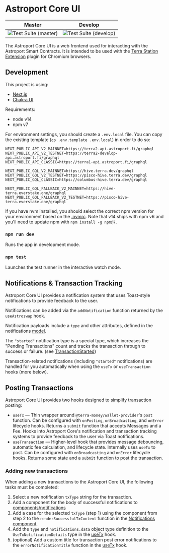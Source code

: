 # Astroport Core UI

| Master | Develop |
| ------ | ------- |
| ![Test Suite (master)](https://github.com/astroport-fi/astroport-core-frontend/actions/workflows/test_suite.yml/badge.svg?branch=master) | ![Test Suite (develop)](https://github.com/astroport-fi/astroport-core-frontend/actions/workflows/test_suite.yml/badge.svg?branch=develop) |

The Astroport Core UI is a web frontend used for interacting with the Astroport Smart Contracts. It is intended to be used with the [Terra Station Extension](https://terra.money/extension) plugin for Chromium browsers.

## Development

This project is using:

- [Next.js](https://github.com/vercel/next.js)
- [Chakra UI](https://chakra-ui.com)

Requirements:
- node v14
- npm v7

For environment settings, you should create a `.env.local` file. You can copy the existing template (`cp .env.template .env.local`) in order to do so:

```
NEXT_PUBLIC_API_V2_MAINNET=https://terra2-api.astroport.fi/graphql
NEXT_PUBLIC_API_V2_TESTNET=https://terra2-develop-api.astroport.fi/graphql
NEXT_PUBLIC_API_CLASSIC=https://terra1-api.astroport.fi/graphql

NEXT_PUBLIC_GQL_V2_MAINNET=https://hive.terra.dev/graphql
NEXT_PUBLIC_GQL_V2_TESTNET=https://pisco-hive.terra.dev/graphql
NEXT_PUBLIC_GQL_CLASSIC=https://columbus-hive.terra.dev/graphql

NEXT_PUBLIC_GQL_FALLBACK_V2_MAINNET=https://hive-terra.everstake.one/graphql
NEXT_PUBLIC_GQL_FALLBACK_V2_TESTNET=https://pisco-hive-terra.everstake.one/graphql
```

If you have nvm installed, you should select the correct npm version for your environment based on the [.nvmrc](.nvmrc). Note that v14 ships with npm v6 and you'll need to update npm with `npm install -g npm@7`.

### `npm run dev`

Runs the app in development mode.

### `npm test`

Launches the test runner in the interactive watch mode.

## Notifications & Transaction Tracking

Astroport Core UI provides a notification system that uses Toast-style notifications to provide feedback to the user.

Notifications can be added via the `addNotification` function returned by the `useAstroswap` hook.

Notification payloads include a `type` and other attributes, defined in the notifications [model](modules/common/notifications/model.ts).

The `"started"` notification type is a special type, which increases the "Pending Transactions" count and tracks the transaction through to success or failure. (see [TransactionStarted](components/notifications/TransactionStarted.tsx))

Transaction-related notifications (including `"started"` notifications) are handled for you automatically when using the `useTx` or `useTransaction` hooks (more below).

## Posting Transactions

Astroport Core UI provides two hooks designed to simplify transaction posting:
- `useTx` — Thin wrapper around `@terra-money/wallet-provider`'s `post` function. Can be configured with `onPosting`, `onBroadcasting`, and `onError` lifecycle hooks. Returns a `submit` function that accepts Messages and a Fee. Hooks into Astroport Core's notification and transaction tracking systems to provide feedback to the user via Toast notifications.
- `useTransaction` — Higher-level hook that provides message debouncing, automatic fee calculation, and lifecycle state. Internally uses `useTx` to post. Can be configured with `onBroadcasting` and `onError` lifecycle hooks. Returns some state and a `submit` function to post the transaction.

### Adding new transactions

When adding a new transactions to the Astroport Core UI, the following tasks must be completed:
1. Select a new notification `txType` string for the transaction.
2. Add a component for the body of successful notifications to [components/notifications](components/notifications)
3. Add a case for the selected `txType` (step 1) using the component from step 2 to the `renderSuccessfulTxContent` function in the [Notifications component](components/Notifications.tsx).
4. Add the `type` and `notifications.data` object type definition to the `UseTxNotificationDetails` type in the [useTx](modules/common/hooks/useTx.ts) hook.
5. (optional) Add a custom title for transaction post error notifications to the `errorNotificationTitle` function in the [useTx](modules/common/hooks/useTx.ts) hook.
